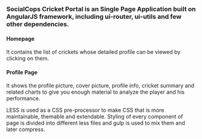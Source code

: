 ### SocialCops Cricket Portal is an Single Page Application built on AngularJS framework, including ui-router, ui-utils and few other dependencies.

#### Homepage

It contains the list of crickets whose detailed profile can be viewed by clicking on them.

#### Profile Page

It shows the profile picture, cover picture, profile info, cricket summary and related charts to give you enough material to analyze the player and his performance.

LESS is used as a CSS pre-processor to make CSS that is more maintainable, themable and extendable. Styling of every component of page is divided into different less files and gulp is used to mix them and later compress.
